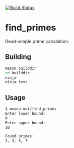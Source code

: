 [![Build Status](https://travis-ci.org/jurf/ossdev-02-485316.svg?branch=master)](https://travis-ci.org/jurf/ossdev-02-485316)

# find_primes

Dead-simple prime calculation.

## Building

```sh
meson builddir
cd builddir
ninja
ninja test
```

## Usage

```sh
$ meson-out/find_primes
Enter lower bound:
0
Enter upper bound:
10

Found primes:
2, 3, 5, 7
```
